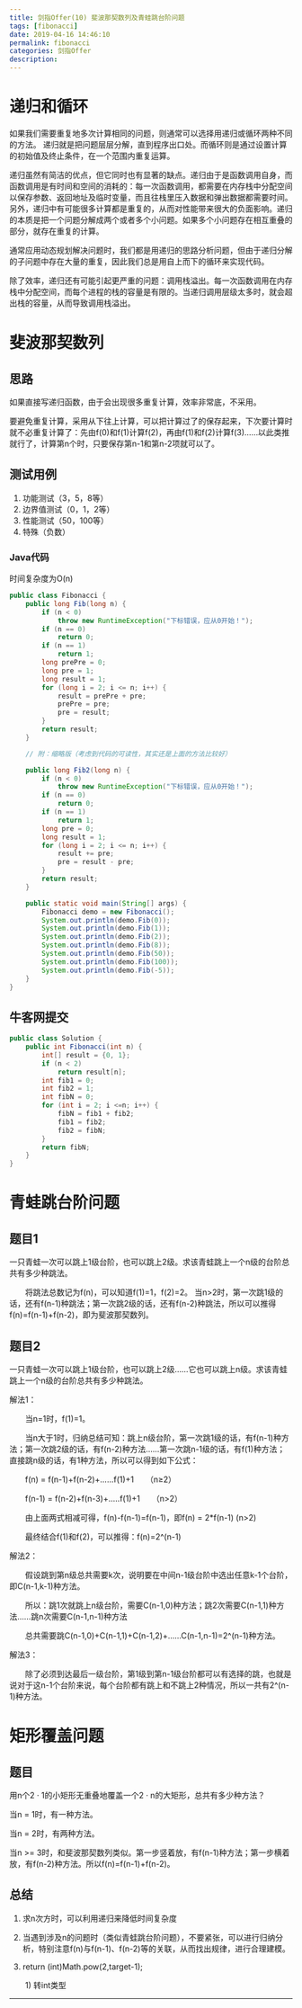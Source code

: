 ```yaml
---
title: 剑指Offer(10) 斐波那契数列及青蛙跳台阶问题
tags: [fibonacci]
date: 2019-04-16 14:46:10
permalink: fibonacci
categories: 剑指Offer
description:
---
```

<p class="description"></p>


<!-- more -->

# 递归和循环
如果我们需要重复地多次计算相同的问题，则通常可以选择用递归或循环两种不同的方法。 递归就是把问题层层分解，直到程序出口处。而循环则是通过设置计算的初始值及终止条件，在一个范围内重复运算。


递归虽然有简洁的优点，但它同时也有显著的缺点。递归由于是函数调用自身，而函数调用是有时间和空间的消耗的：每一次函数调用，都需要在内存栈中分配空间以保存参数、返回地址及临时变量，而且往栈里压入数据和弹出数据都需要时间。
另外，递归中有可能很多计算都是重复的，从而对性能带来很大的负面影响。递归的本质是把一个问题分解成两个或者多个小问题。如果多个小问题存在相互重叠的部分，就存在重复的计算。

通常应用动态规划解决问题时，我们都是用递归的思路分析问题，但由于递归分解的子问题中存在大量的重复，因此我们总是用自上而下的循环来实现代码。

除了效率，递归还有可能引起更严重的问题：调用栈溢出。每一次函数调用在内存栈中分配空间，而每个进程的栈的容量是有限的。当递归调用层级太多时，就会超出栈的容量，从而导致调用栈溢出。


# 斐波那契数列

## 思路
如果直接写递归函数，由于会出现很多重复计算，效率非常底，不采用。

要避免重复计算，采用从下往上计算，可以把计算过了的保存起来，下次要计算时就不必重复计算了：先由f(0)和f(1)计算f(2)，再由f(1)和f(2)计算f(3)……以此类推就行了，计算第n个时，只要保存第n-1和第n-2项就可以了。

## 测试用例

1. 功能测试（3，5，8等）
2. 边界值测试（0，1，2等）
3. 性能测试（50，100等）
4. 特殊（负数）

### Java代码

时间复杂度为O(n)

```java
public class Fibonacci {
	public long Fib(long n) {
		if (n < 0)
			throw new RuntimeException("下标错误，应从0开始！");
		if (n == 0)
			return 0;
		if (n == 1)
			return 1;
		long prePre = 0;
		long pre = 1;
		long result = 1;
		for (long i = 2; i <= n; i++) {
			result = prePre + pre;
			prePre = pre;
			pre = result;
		}
		return result;
	}

	// 附：缩略版（考虑到代码的可读性，其实还是上面的方法比较好）

	public long Fib2(long n) {
		if (n < 0)
			throw new RuntimeException("下标错误，应从0开始！");
		if (n == 0)
			return 0;
		if (n == 1)
			return 1;
		long pre = 0;
		long result = 1;
		for (long i = 2; i <= n; i++) {
			result += pre;
			pre = result - pre;
		}
		return result;
	}

	public static void main(String[] args) {
		Fibonacci demo = new Fibonacci();
		System.out.println(demo.Fib(0));
		System.out.println(demo.Fib(1));
		System.out.println(demo.Fib(2));
		System.out.println(demo.Fib(8));
		System.out.println(demo.Fib(50));
		System.out.println(demo.Fib(100));
		System.out.println(demo.Fib(-5));
	}
}
```


## 牛客网提交
``` java  
public class Solution {
    public int Fibonacci(int n) {
        int[] result = {0, 1};
        if (n < 2)
            return result[n];
        int fib1 = 0;
        int fib2 = 1;
        int fibN = 0;
        for (int i = 2; i <=n; i++) {
            fibN = fib1 + fib2;
            fib1 = fib2;
            fib2 = fibN;
        }
        return fibN;
    }
}
```


# 青蛙跳台阶问题

## 题目1
一只青蛙一次可以跳上1级台阶，也可以跳上2级。求该青蛙跳上一个n级的台阶总共有多少种跳法。

　　将跳法总数记为f(n)，可以知道f(1)=1，f(2)=2。
当n>2时，第一次跳1级的话，还有f(n-1)种跳法；第一次跳2级的话，还有f(n-2)种跳法，所以可以推得f(n)=f(n-1)+f(n-2)，即为斐波那契数列。


## 题目2
一只青蛙一次可以跳上1级台阶，也可以跳上2级……它也可以跳上n级。求该青蛙跳上一个n级的台阶总共有多少种跳法。

解法1：

　　当n=1时，f(1)=1。

　　当n大于1时，归纳总结可知：跳上n级台阶，第一次跳1级的话，有f(n-1)种方法；第一次跳2级的话，有f(n-2)种方法……第一次跳n-1级的话，有f(1)种方法；直接跳n级的话，有1种方法，所以可以得到如下公式：

　　f(n) = f(n-1)+f(n-2)+......f(1)+1　　（n≥2）

　　f(n-1) = f(n-2)+f(n-3)+.....f(1)+1　　（n>2）

　　由上面两式相减可得，f(n)-f(n-1)=f(n-1)，即f(n) = 2*f(n-1)  (n>2)

　　最终结合f(1)和f(2)，可以推得：f(n)=2^(n-1)

解法2：

　　假设跳到第n级总共需要k次，说明要在中间n-1级台阶中选出任意k-1个台阶，即C(n-1,k-1)种方法。

　　所以：跳1次就跳上n级台阶，需要C(n-1,0)种方法；跳2次需要C(n-1,1)种方法……跳n次需要C(n-1,n-1)种方法

　　总共需要跳C(n-1,0)+C(n-1,1)+C(n-1,2)+……C(n-1,n-1)=2^(n-1)种方法。

解法3：

　　除了必须到达最后一级台阶，第1级到第n-1级台阶都可以有选择的跳，也就是说对于这n-1个台阶来说，每个台阶都有跳上和不跳上2种情况，所以一共有2^(n-1)种方法。


# 矩形覆盖问题
## 题目
用n个2 · 1的小矩形无重叠地覆盖一个2 · n的大矩形，总共有多少种方法？

当n = 1时，有一种方法。

当n = 2时，有两种方法。

当n >= 3时，和斐波那契数列类似。第一步竖着放，有f(n-1)种方法；第一步横着放，有f(n-2)种方法。所以f(n)=f(n-1)+f(n-2)。


## 总结

1. 求n次方时，可以利用递归来降低时间复杂度

2. 当遇到涉及n的问题时（类似青蛙跳台阶问题），不要紧张，可以进行归纳分析，特别注意f(n)与f(n-1)、f(n-2)等的关联，从而找出规律，进行合理建模。

3. return (int)Math.pow(2,target-1);

　　1) 转int类型



<hr />